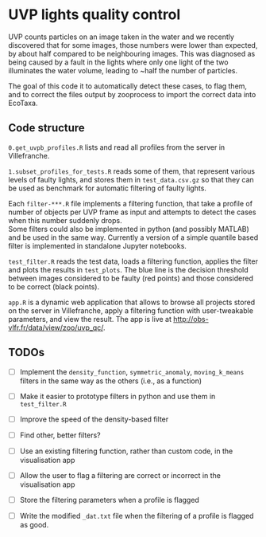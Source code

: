 # UVP lights quality control

UVP counts particles on an image taken in the water and we recently discovered that for some images, those numbers were lower than expected, by about half compared to be neighbouring images. This was diagnosed as being caused by a fault in the lights where only one light of the two illuminates the water volume, leading to ~half the number of particles.

The goal of this code it to automatically detect these cases, to flag them, and to correct the files output by zooprocess to import the correct data into EcoTaxa.

## Code structure

`0.get_uvpb_profiles.R` lists and read all profiles from the server in Villefranche.

`1.subset_profiles_for_tests.R` reads some of them, that represent various levels of faulty lights, and stores them in `test_data.csv.gz` so that they can be used as benchmark for automatic filtering of faulty lights.

Each `filter-***.R` file implements a filtering function, that take a profile of number of objects per UVP frame as input and attempts to detect the cases when this number suddenly drops.  
Some filters could also be implemented in python (and possibly MATLAB) and be used in the same way. Currently a version of a simple quantile based filter is implemented in standalone Jupyter notebooks.

`test_filter.R` reads the test data, loads a filtering function, applies the filter and plots the results in `test_plots`. The blue line is the decision threshold between images considered to be faulty (red points) and those considered to be correct (black points).

`app.R` is a dynamic web application that allows to browse all projects stored on the server in Villefranche, apply a filtering function with user-tweakable parameters, and view the result. The app is live at http://obs-vlfr.fr/data/view/zoo/uvp_qc/.

## TODOs

- [ ] Implement the `density_function`, `symmetric_anomaly`, `moving_k_means` filters in the same way as the others (i.e., as a function)
- [ ] Make it easier to prototype filters in python and use them in `test_filter.R`
- [ ] Improve the speed of the density-based filter
- [ ] Find other, better filters?
- [ ] Use an existing filtering function, rather than custom code, in the visualisation app
- [ ] Allow the user to flag a filtering are correct or incorrect in the visualisation app
- [ ] Store the filtering parameters when a profile is flagged
- [ ] Write the modified `_dat.txt` file when the filtering of a profile is flagged as good.

